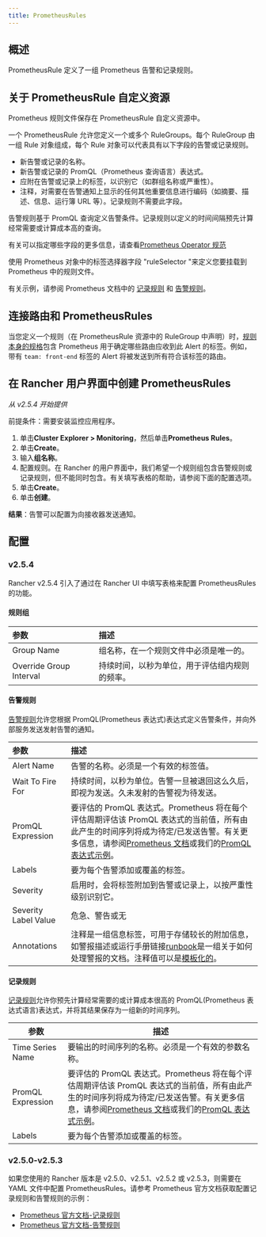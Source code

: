 ```yaml
---
title: PrometheusRules
---
```


## 概述

PrometheusRule 定义了一组 Prometheus 告警和记录规则。

## 关于 PrometheusRule 自定义资源

Prometheus 规则文件保存在 PrometheusRule 自定义资源中。

一个 PrometheusRule 允许您定义一个或多个 RuleGroups。每个 RuleGroup 由一组 Rule 对象组成，每个 Rule 对象可以代表具有以下字段的告警或记录规则。

- 新告警或记录的名称。
- 新告警或记录的 PromQL（Prometheus 查询语言）表达式。
- 应附在告警或记录上的标签，以识别它（如群组名称或严重性）。
- 注释，对需要在告警通知上显示的任何其他重要信息进行编码（如摘要、描述、信息、运行簿 URL 等）。记录规则不需要此字段。

告警规则基于 PromQL 查询定义告警条件。记录规则以定义的时间间隔预先计算经常需要或计算成本高的查询。

有关可以指定哪些字段的更多信息，请查看[Prometheus Operator 规范](https://github.com/prometheus-operator/prometheus-operator/blob/master/Documentation/api.md#prometheusrulespec)

使用 Prometheus 对象中的标签选择器字段 "ruleSelector "来定义您要挂载到 Prometheus 中的规则文件。

有关示例，请参阅 Prometheus 文档中的 [记录规则](https://prometheus.io/docs/prometheus/latest/configuration/recording_rules/) 和 [告警规则](https://prometheus.io/docs/prometheus/latest/configuration/alerting_rules/)。

## 连接路由和 PrometheusRules

当您定义一个规则（在 PrometheusRule 资源中的 RuleGroup 中声明）时，[规则本身的规格](https://github.com/prometheus-operator/prometheus-operator/blob/master/Documentation/api.md#rule)包含 Prometheus 用于确定哪些路由应收到此 Alert 的标签。例如，带有 `team: front-end` 标签的 Alert 将被发送到所有符合该标签的路由。

## 在 Rancher 用户界面中创建 PrometheusRules

_从 v2.5.4 开始提供_

前提条件：需要安装监控应用程序。

1. 单击**Cluster Explorer > Monitoring**，然后单击**Prometheus Rules**。
1. 单击**Create**。
1. 输入**组名称**。
1. 配置规则。在 Rancher 的用户界面中，我们希望一个规则组包含告警规则或记录规则，但不能同时包含。有关填写表格的帮助，请参阅下面的配置选项。
1. 单击**Create**。
1. 单击**创建**。

**结果**：告警可以配置为向接收器发送通知。

## 配置

### v2.5.4

Rancher v2.5.4 引入了通过在 Rancher UI 中填写表格来配置 PrometheusRules 的功能。

#### 规则组

| 参数                    | 描述                                           |
| :---------------------- | :--------------------------------------------- |
| Group Name              | 组名称，在一个规则文件中必须是唯一的。         |
| Override Group Interval | 持续时间，以秒为单位，用于评估组内规则的频率。 |

#### 告警规则

[告警规则](https://prometheus.io/docs/prometheus/latest/configuration/alerting_rules/)允许您根据 PromQL(Prometheus 表达式)表达式定义告警条件，并向外部服务发送发射告警的通知。

| 参数                 | 描述                                                                                                                                                                                                                                                                                                                                      |
| :------------------- | :---------------------------------------------------------------------------------------------------------------------------------------------------------------------------------------------------------------------------------------------------------------------------------------------------------------------------------------- |
| Alert Name           | 告警的名称。必须是一个有效的标签值。                                                                                                                                                                                                                                                                                                      |
| Wait To Fire For     | 持续时间，以秒为单位。告警一旦被退回这么久后，即视为发送。久未发射的告警视为待发送。                                                                                                                                                                                                                                                      |
| PromQL Expression    | 要评估的 PromQL 表达式。Prometheus 将在每个评估周期评估该 PromQL 表达式的当前值，所有由此产生的时间序列将成为待定/已发送告警。有关更多信息，请参阅[Prometheus 文档](https://prometheus.io/docs/prometheus/latest/querying/basics/)或我们的[PromQL 表达式示例](/docs/rancher2.5/monitoring-alerting/2.5/configuration/expression/_index)。 |
| Labels               | 要为每个告警添加或覆盖的标签。                                                                                                                                                                                                                                                                                                            |
| Severity             | 启用时，会将标签附加到告警或记录上，以按严重性级别识别它。                                                                                                                                                                                                                                                                                |
| Severity Label Value | 危急、警告或无                                                                                                                                                                                                                                                                                                                            |
| Annotations          | 注释是一组信息标签，可用于存储较长的附加信息，如警报描述或运行手册链接[runbook](https://en.wikipedia.org/wiki/Runbook)是一组关于如何处理警报的文档。注释值可以是[模板化的](https://prometheus.io/docs/prometheus/latest/configuration/alerting_rules/#templating)。                                                                       |

#### 记录规则

[记录规则](https://prometheus.io/docs/prometheus/latest/configuration/recording_rules/#recording-rules)允许你预先计算经常需要的或计算成本很高的 PromQL(Prometheus 表达式语言)表达式，并将其结果保存为一组新的时间序列。

| 参数              | 描述                                                                                                                                                                                                                                                                                                                                      |
| ----------------- | ----------------------------------------------------------------------------------------------------------------------------------------------------------------------------------------------------------------------------------------------------------------------------------------------------------------------------------------- |
| Time Series Name  | 要输出的时间序列的名称。必须是一个有效的参数名称。                                                                                                                                                                                                                                                                                        |
| PromQL Expression | 要评估的 PromQL 表达式。Prometheus 将在每个评估周期评估该 PromQL 表达式的当前值，所有由此产生的时间序列将成为待定/已发送告警。有关更多信息，请参阅[Prometheus 文档](https://prometheus.io/docs/prometheus/latest/querying/basics/)或我们的[PromQL 表达式示例](/docs/rancher2.5/monitoring-alerting/2.5/configuration/expression/_index)。 |
| Labels            | 要为每个告警添加或覆盖的标签。                                                                                                                                                                                                                                                                                                            |

### v2.5.0-v2.5.3

如果您使用的 Rancher 版本是 v2.5.0、v2.5.1、v2.5.2 或 v2.5.3，则需要在 YAML 文件中配置 PrometheusRules。请参考 Prometheus 官方文档获取配置记录规则和告警规则的示例：

- [Prometheus 官方文档-记录规则](https://prometheus.io/docs/prometheus/latest/configuration/recording_rules/)
- [Prometheus 官方文档-告警规则](https://prometheus.io/docs/prometheus/latest/configuration/alerting_rules/)
